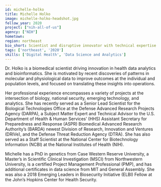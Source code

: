```yaml
---
id: michelle-holko
title: Michelle Holko
image: michelle-holko-headshot.jpg
fellow_year: 2020
project: ["nih-all-of-us"]
agency: ["NIH"]
hometown:
region: northeast
bio_short: Scientist and disruptive innovator with technical expertise in genomics, bioinformatics, and security. Passionate about implementing novel, results-driven solutions with experts across domains to ensure national and domestic health and biosecurity.
tags: ['northeast', '2020']
skills: ['Digital Health', 'Data Science and Analytics']
---
```


Dr. Holko is a biomedical scientist driving innovation in health data analytics and bioinformatics. She is motivated by recent discoveries of patterns in molecular and physiological data to improve outcomes at the individual and population levels, and focused on translating these insights into operations.

Her professional experience encompasses a variety of projects at the intersection of biology, national security, emerging technology, and analytics. She has recently served as a Senior Lead Scientist for the Biological Technologies Office at the Defense Advanced Research Projects Agency (DARPA), a Subject Matter Expert and Technical Advisor to the U.S. Department of Health & Human Services’ (HHS) Assistant Secretary for Preparedness and Response (ASPR) Biomedical Advanced Research Authority’s (BARDA) newest Division of Research, Innovation and Ventures (DRIVe), and the Defense Threat Reduction Agency (DTRA). She has also served as a Staff Scientist at the National Center for Biotechnology Information (NCBI) at the National Institutes of Health (NIH).

Michelle has a PhD in genetics from Case Western Reserve University, a Master’s in Scientific Clinical Investigation (MSCI) from Northwestern University, is a certified Project Management Professional (PMP), and has additional certificates in data science from MIT and General Assembly. She was also a 2018 Emerging Leaders in Biosecurity Initiative (ELBI) Fellow at the John’s Hopkins Center for Health Security.
